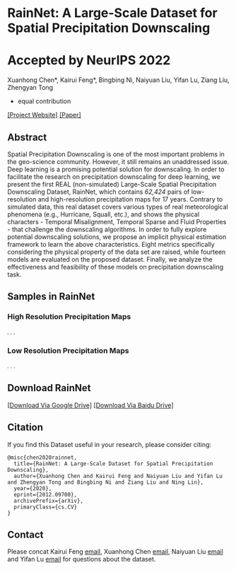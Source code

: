 # RainNet: A Large-Scale Dataset for Spatial Precipitation Downscaling
# Accepted by NeurIPS 2022
Xuanhong Chen*, Kairui Feng*, Bingbing Ni, Naiyuan Liu, Yifan Lu, Ziang Liu, Zhengyan Tong

* equal contribution

[[Project Website]](https://neuralchen.github.io/RainNet) [[Paper]](https://arxiv.org/abs/2012.09700)

## Abstract
Spatial Precipitation Downscaling is one of the most important problems in the geo-science community. However, it still remains an unaddressed issue. Deep learning is a promising potential solution for downscaling. In order to facilitate the research on precipitation downscaling for deep learning, we present the first REAL (non-simulated) Large-Scale Spatial Precipitation Downscaling Dataset, RainNet, which contains *62,424* pairs of low-resolution and high-resolution precipitation maps for 17 years. Contrary to simulated data, this real dataset covers various types of real meteorological phenomena (e.g., Hurricane, Squall, etc.), and shows the physical characters - Temporal Misalignment, Temporal Sparse and Fluid Properties - that challenge the downscaling algorithms. In order to fully explore potential downscaling solutions, we propose an implicit physical estimation framework to learn the above characteristics. Eight metrics specifically considering the physical property of the data set are raised, while fourteen models are evaluated on the proposed dataset. Finally, we analyze the effectiveness and feasibility of these models on precipitation downscaling task. 

## Samples in RainNet

### High Resolution Precipitation Maps
<img src="./docs/img/HRGT_201009539_201009571.webp"  style="zoom: 20%;" />
<img src="./docs/img/HRGT_201108607_201108655.webp"  style="zoom: 20%;" />
<img src="./docs/img/HRGT_201109091_201109123.webp"  style="zoom: 20%;" />

### Low Resolution Precipitation Maps
<img src="./docs/img/LRGT_201009539_201009571.webp"  style="zoom: 20%;" />
<img src="./docs/img/LRGT_201108607_201108655.webp"  style="zoom: 20%;" />
<img src="./docs/img/LRGT_201109091_201109123.webp"  style="zoom: 20%;" />



## Download RainNet

[[Download Via Google Drive]](https://neuralchen.github.io/RainNet) [[Download Via Baidu Drive]](https://arxiv.org/abs/2012.09700)


## Citation
If you find this Dataset useful in your research, please consider citing:

```
@misc{chen2020rainnet,
  title={RainNet: A Large-Scale Dataset for Spatial Precipitation Downscaling},
  author={Xuanhong Chen and Kairui Feng and Naiyuan Liu and Yifan Lu and Zhengyan Tong and Bingbing Ni and Ziang Liu and Ning Lin},
  year={2020},
  eprint={2012.09700},
  archivePrefix={arXiv},
  primaryClass={cs.CV}
} 
```

## Contact
Please concat Kairui Feng [email](kairuif@princeton.com), Xuanhong Chen [email](xuanhongchenzju@outlook.com), Naiyuan Liu [email](naiyuan.liu@student.uts.edu.au) and Yifan Lu [email](yifan_lu@sjtu.edu.cn) for questions about the dataset. 
